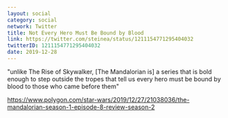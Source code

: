 ```yaml
---
layout: social
category: social
network: Twitter
title: Not Every Hero Must Be Bound by Blood
link: https://twitter.com/steinea/status/1211154771295404032
twitterID: 1211154771295404032
date: 2019-12-28
---
```


"unlike The Rise of Skywalker, [The Mandalorian is] a series that is bold enough to step outside the tropes that tell us every hero must be bound by blood to those who came before them"

<https://www.polygon.com/star-wars/2019/12/27/21038036/the-mandalorian-season-1-episode-8-review-season-2>
